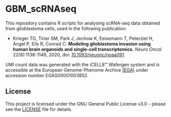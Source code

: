 # GBM_scRNAseq

This repository contains R scripts for analysing scRNA-seq data obtained from glioblastoma cells, used in the following publication:
* Krieger TG, Tirier SM, Park J, Jechow K, Eeisemann T, Peterziel H, Angel P, Eils R, Conrad C: **Modeling glioblastoma invasion using human brain organoids and single-cell transcriptomics**. *Neuro Oncol* 22(8):1138-1149, 2020, doi: [10.1093/neuonc/noaa091](http://doi.org/10.1093/neuonc/noaa091).

UMI count data was generated with the iCELL8™ Wafergen system and is accessible at the European Genome-Phenome Archive [(EGA)](https://www.ebi.ac.uk/ega/home) under accession number EGAS00001003852.


## License

This project is licensed under the GNU General Public License v3.0 - please see the [LICENSE](LICENSE) file for details.

